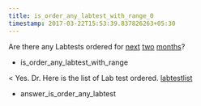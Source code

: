 ```yaml
---
title: is_order_any_labtest_with_range_0
timestamp: 2017-03-22T15:53:39.837826263+05:30
---
```


Are there any Labtests ordered for [next](is_next_prev) [two](range_count) [months](range_unit)?
* is_order_any_labtest_with_range

< Yes. Dr. Here is the list of Lab test ordered. [labtestlist](lablist)
* answer_is_order_any_labtest
